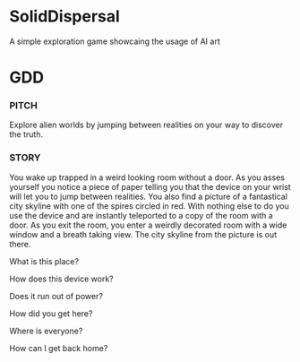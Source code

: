 # SolidDispersal
A simple exploration game showcaing the usage of AI art

# GDD

### PITCH  

Explore alien worlds by jumping between realities on your way to discover the truth.

### STORY

You wake up trapped in a weird looking room without a door. As you asses yourself you notice a piece of paper telling you that the device on your wrist will let you to jump between realities. You also find a picture of a fantastical city skyline with one of the spires circled in red. With nothing else to do you use the device and are instantly teleported to a copy of the room with a door. As you exit the room, you enter a weirdly decorated room with a wide window and a breath taking view. The city skyline from the picture is out there.

What is this place?

How does this device work?

Does it run out of power?

How did you get here?

Where is everyone?

How can I get back home?
